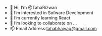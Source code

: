- 👋 Hi, I’m @TahaRizwan
- 👀 I’m interested in Sofware Development
- 🌱 I’m currently learning React
- 💞️ I’m looking to collaborate on ...
- 📫 Email Address:tahabhaiyag@gmail.com

<!---
TahaRizwan/TahaRizwan is a ✨ special ✨ repository because its `README.md` (this file) appears on your GitHub profile.
You can click the Preview link to take a look at your changes.
--->
